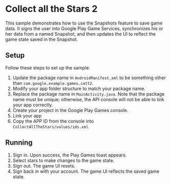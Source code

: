 # Collect all the Stars 2 #
This sample demonstrates how to use the Snapshots feature to save game data.
It signs the user into Google Play Game Services, synchronizes his or her data from a named Snapshot,
and then updates the UI to reflect the game state saved in the Snapshot.

## Setup ##
Follow these steps to set up the sample:
1. Update the package name in `AndroidManifest.xml` to be something other
   than `com.google.example.games.catt2`.<br>
2. Modify your app folder structure to match your package name.
3. Replace the package name in `MainActivity.java`. Note that the package name must be unique; otherwise, the API console
   will not be able to link your app correctly.
4. Create your project in the Google Play Games console.
5. Link your app
6. Copy the APP ID from the console into `CollectAllTheStars/values/ids.xml`.

## Running ##
1. Sign in. Upon success, the Play Games toast appears.
2. Select stars to make changes to the game state.
3. Sign out. The game UI resets.
4. Sign back in with your account. The game UI reflects the saved game state.
